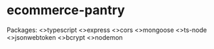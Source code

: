 # ecommerce-pantry

Packages:
<>typescript
<>express
<>cors
<>mongoose
<>ts-node
<>jsonwebtoken
<>bcrypt
<>nodemon

